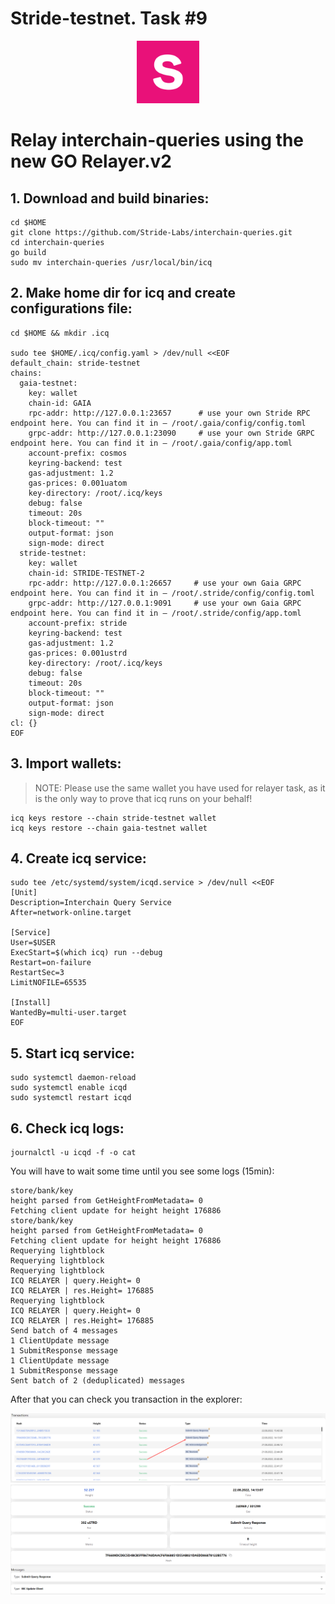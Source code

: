 # Stride-testnet. Task #9

<p align="center">
  <img height="100" height="auto" src="https://github.com/Bouclier86/stride/blob/756bea73a43b44bf170482a7bdca5aad0cc6d561/images/stride_logo.png">
</p>

# Relay interchain-queries using the new GO Relayer.v2

## 1. Download and build binaries:
```
cd $HOME
git clone https://github.com/Stride-Labs/interchain-queries.git
cd interchain-queries
go build
sudo mv interchain-queries /usr/local/bin/icq
```

## 2. Make home dir for icq and create configurations file:
```
cd $HOME && mkdir .icq

sudo tee $HOME/.icq/config.yaml > /dev/null <<EOF
default_chain: stride-testnet
chains:
  gaia-testnet:
    key: wallet
    chain-id: GAIA
    rpc-addr: http://127.0.0.1:23657      # use your own Stride RPC endpoint here. You can find it in — /root/.gaia/config/config.toml
    grpc-addr: http://127.0.0.1:23090     # use your own Stride GRPC endpoint here. You can find it in — /root/.gaia/config/app.toml
    account-prefix: cosmos
    keyring-backend: test
    gas-adjustment: 1.2
    gas-prices: 0.001uatom
    key-directory: /root/.icq/keys
    debug: false
    timeout: 20s
    block-timeout: ""
    output-format: json
    sign-mode: direct
  stride-testnet:
    key: wallet
    chain-id: STRIDE-TESTNET-2
    rpc-addr: http://127.0.0.1:26657     # use your own Gaia GRPC endpoint here. You can find it in — /root/.stride/config/config.toml
    grpc-addr: http://127.0.0.1:9091     # use your own Gaia GRPC endpoint here. You can find it in — /root/.stride/config/app.toml
    account-prefix: stride
    keyring-backend: test
    gas-adjustment: 1.2
    gas-prices: 0.001ustrd
    key-directory: /root/.icq/keys
    debug: false
    timeout: 20s
    block-timeout: ""
    output-format: json
    sign-mode: direct
cl: {}
EOF
```

## 3. Import wallets:
> NOTE: Please use the same wallet you have used for relayer task, as it is the only way to prove that icq runs on your behalf!
```
icq keys restore --chain stride-testnet wallet
icq keys restore --chain gaia-testnet wallet
```

## 4. Create icq service:
```
sudo tee /etc/systemd/system/icqd.service > /dev/null <<EOF
[Unit]
Description=Interchain Query Service
After=network-online.target

[Service]
User=$USER
ExecStart=$(which icq) run --debug
Restart=on-failure
RestartSec=3
LimitNOFILE=65535

[Install]
WantedBy=multi-user.target
EOF
```

## 5. Start icq service:
```
sudo systemctl daemon-reload
sudo systemctl enable icqd
sudo systemctl restart icqd
```

## 6. Check icq logs:
```
journalctl -u icqd -f -o cat
```

You will have to wait some time until you see some logs (15min):
```
store/bank/key
height parsed from GetHeightFromMetadata= 0
Fetching client update for height height 176886
store/bank/key
height parsed from GetHeightFromMetadata= 0
Fetching client update for height height 176886
Requerying lightblock
Requerying lightblock
Requerying lightblock
ICQ RELAYER | query.Height= 0
ICQ RELAYER | res.Height= 176885
Requerying lightblock
ICQ RELAYER | query.Height= 0
ICQ RELAYER | res.Height= 176885
Send batch of 4 messages
1 ClientUpdate message
1 SubmitResponse message
1 ClientUpdate message
1 SubmitResponse message
Sent batch of 2 (deduplicated) messages
```

After that you can check you transaction in the explorer:

![image](https://github.com/annamol69/stride/blob/main/images/icq1.png)
![image](https://github.com/annamol69/stride/blob/main/images/icq2.png)
